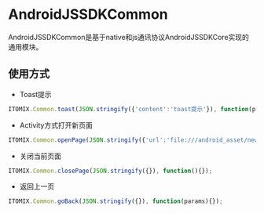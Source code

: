 # AndroidJSSDKCommon


AndroidJSSDKCommon是基于native和js通讯协议AndroidJSSDKCore实现的通用模块。

## 使用方式


* Toast提示

```javascript
ITOMIX.Common.toast(JSON.stringify({'content':'toast提示'}), function(params){});
```
 
 
* Activity方式打开新页面

```javascript
ITOMIX.Common.openPage(JSON.stringify({'url':'file:///android_asset/newActivityPage.html'}), function(){});
```
 
* 关闭当前页面

```javascript
ITOMIX.Common.closePage(JSON.stringify({}), function(){});
```
  
* 返回上一页

```javascript
ITOMIX.Common.goBack(JSON.stringify({}), function(params){});
```
